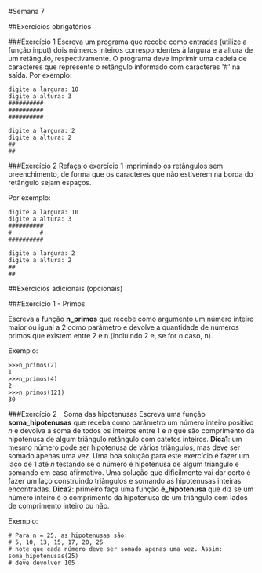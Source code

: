 #Semana 7

##Exercícios obrigatórios

###Exercício 1
Escreva um programa que recebe como entradas (utilize a função input) dois números inteiros correspondentes à largura e à altura de um retângulo, respectivamente. O programa deve imprimir uma cadeia de caracteres que represente o retângulo informado com caracteres '#' na saída.
Por exemplo:

```
digite a largura: 10
digite a altura: 3
##########
##########
##########
```
```
digite a largura: 2
digite a altura: 2
##
##
```

###Exercício 2
Refaça o exercício 1 imprimindo os retângulos sem preenchimento, de forma que os caracteres que não estiverem na borda do retângulo sejam espaços.

Por exemplo:

```
digite a largura: 10
digite a altura: 3
##########
#        #
##########
```
```
digite a largura: 2
digite a altura: 2
##
##
```

##Exercícios adicionais (opcionais)

###Exercício 1 - Primos

Escreva a função __n_primos__ que recebe como argumento um número inteiro maior ou igual a 2 como parâmetro e devolve a quantidade de números primos que existem entre 2 e n (incluindo 2 e, se for o caso, n).

Exemplo:
```
>>>n_primos(2)
1
>>>n_primos(4)
2
>>>n_primos(121)
30
```

###Exercício 2 - Soma das hipotenusas
Escreva uma função __soma_hipotenusas__ que receba como parâmetro um número inteiro positivo _n_ e devolva a soma de todos os inteiros entre 1 e _n_ que são comprimento da hipotenusa de algum triângulo retângulo com catetos inteiros.
__Dica1__: um mesmo número pode ser hipotenusa de vários triângulos, mas deve ser somado apenas uma vez. Uma boa solução para este exercício é fazer um laço de 1 até _n_ testando se o número é hipotenusa de algum triângulo e somando em caso afirmativo. Uma solução que dificilmente vai dar certo é fazer um laço construindo triângulos e somando as hipotenusas inteiras encontradas.
__Dica2__: primeiro faça uma função __é_hipotenusa__ que diz se um número inteiro é o comprimento da hipotenusa de um triângulo com lados de comprimento inteiro ou não.

Exemplo: 

```
# Para n = 25, as hipotenusas são:
# 5, 10, 13, 15, 17, 20, 25
# note que cada número deve ser somado apenas uma vez. Assim:
soma_hipotenusas(25)
# deve devolver 105
```
